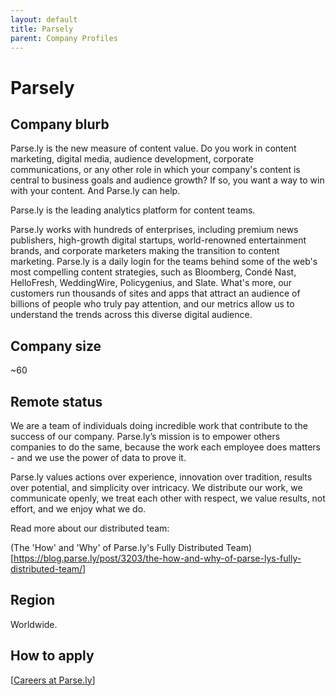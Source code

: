 ```yaml
---
layout: default
title: Parsely
parent: Company Profiles
---
```


# Parsely

## Company blurb

Parse.ly is the new measure of content value. Do you work in content marketing, digital media, audience development, corporate communications, or any other role in which your company's content is central to business goals and audience growth? If so, you want a way to win with your content. And Parse.ly can help.

Parse.ly is the leading analytics platform for content teams.

Parse.ly works with hundreds of enterprises, including premium news publishers, high-growth digital startups, world-renowned entertainment brands, and corporate marketers making the transition to content marketing. Parse.ly is a daily login for the teams behind some of the web's most compelling content strategies, such as Bloomberg, Condé Nast, HelloFresh, WeddingWire, Policygenius, and Slate. What's more, our customers run thousands of sites and apps that attract an audience of billions of people who truly pay attention, and our metrics allow us to understand the trends across this diverse digital audience.

## Company size

~60

## Remote status

We are a team of individuals doing incredible work that contribute to the success of our company. Parse.ly’s mission is to empower others companies to do the same, because the work each employee does matters - and we use the power of data to prove it.

Parse.ly values actions over experience, innovation over tradition, results over potential, and simplicity over intricacy. We distribute our work, we communicate openly, we treat each other with respect, we value results, not effort, and we enjoy what we do.

Read more about our distributed team:

(The 'How' and 'Why' of Parse.ly's Fully Distributed Team)[https://blog.parse.ly/post/3203/the-how-and-why-of-parse-lys-fully-distributed-team/]

## Region

Worldwide.


## How to apply

[[Careers at Parse.ly](https://www.parse.ly/careers)]